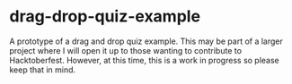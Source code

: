 # drag-drop-quiz-example

A prototype of a drag and drop quiz example. This may be part of a larger project where I will open it up to those wanting to contribute to Hacktoberfest. However, at this time, this is a work in progress so please keep that in mind.
